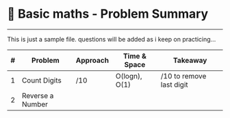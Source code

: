 # 📂 Basic maths - Problem Summary
---
This is just a sample file. questions will be added as i keep on practicing...

| # | Problem                  | Approach | Time & Space | Takeaway |
|---|--------------------------|----------|--------------|----------|
| 1 | Count Digits            | /10 | O(logn), O(1)   | /10 to remove last digit |
| 2 | Reverse a Number      |    |   |   |
